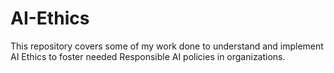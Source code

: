 # AI-Ethics
This repository covers some of my work done to understand and implement AI Ethics to foster needed Responsible AI policies in organizations.
